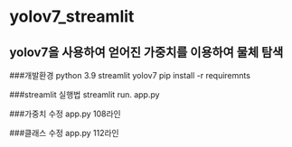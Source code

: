 # yolov7_streamlit


## yolov7을 사용하여 얻어진 가중치를 이용하여 물체 탐색
  ###개발환경
    python 3.9
    streamlit
    yolov7
    pip install -r requiremnts

  ###streamlit 실행법
    streamlit run. app.py

  ###가중치 수정
    app.py 108라인

  ###클래스 수정
    app.py 112라인
